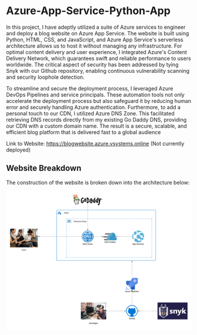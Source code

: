 # Azure-App-Service-Python-App

In this project, I have adeptly utilized a suite of Azure services to engineer and deploy a blog website on Azure App Service. The website is built using Python, HTML, CSS, and JavaScript, and Azure App Service's serverless architecture allows us to host it without managing any infrastructure. For optimal content delivery and user experience, I integrated Azure's Content Delivery Network, which guarantees swift and reliable performance to users worldwide. The critical aspect of security has been addressed by tying Snyk with our Github repository, enabling continuous vulnerability scanning and security loophole detection.

To streamline and secure the deployment process, I leveraged Azure DevOps Pipelines and service principals. These automation tools not only accelerate the deployment process but also safeguard it by reducing human error and securely handling Azure authentication. Furthermore, to add a personal touch to our CDN, I utilized Azure DNS Zone. This facilitated retrieving DNS records directly from my existing Go Daddy DNS, providing our CDN with a custom domain name. The result is a secure, scalable, and efficient blog platform that is delivered fast to a global audience

Link to Website: https://blogwebsite.azure.vsystems.online (Not currently deployed)


## Website Breakdown

The construction of the website is broken down into the architecture below:

![blog-website](https://github.com/rjones18/Images/blob/main/Azure%20App%20Blog%20Site.png)

